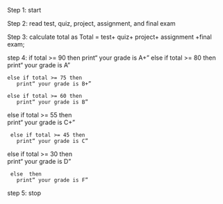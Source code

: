 Step 1: start

Step 2: read test, quiz, project, assignment, and final exam

Step 3: calculate total as
Total = test+ quiz+ project+ assignment +final exam;

step 4: if total >= 90 then
print“ your grade is A+”
   else  if total >= 80 then   
       print“ your grade is A” 
       
    else if total >= 75 then   
       print“ your grade is B+” 
       
    else if total >= 60 then   
       print“ your grade is B”
       
   else if total >= 55 then   
       print“ your grade is C+”
       
     else if total >= 45 then   
       print“ your grade is C”
       
  else if total >= 30 then   
       print“ your grade is D”
       
     else  then  
       print“ your grade is F”

step 5: stop
